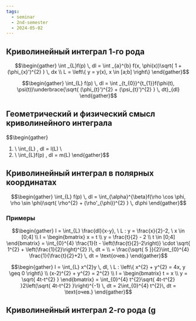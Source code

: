 ```yaml
---
tags:
  - seminar
  - 2nd-semester
  - 2024-05-02
---
```


## Криволинейный интеграл 1-го рода

$$\begin{gather}
\int _{L}f(p) \, dl = \int _{a}^{b} f(x, \phi(x))\sqrt{ 1 + (\phi_{x}')^{2} } \, dx \\
L = \left\{ y = y(x), x \in [a;b] \right\}
\end{gather}$$

$$\begin{gather}
\int_{L} f(p) \, dl = \int _{t_{0}}^{t_{1}}f(\phi(t), \psi(t))\underbrace{\sqrt{ (\phi_{t}')^{2} + (\psi_{t}')^{2} } \, dt}_{dl}
\end{gather}$$

## Геометрический и физический смысл криволинейного интеграла

$$\begin{gather}
1) \ \int_{L} \, dl = l(L) \\
2) \ \int_{L}f(p) \, dl = m(L)
\end{gather}$$

## Криволинейный интеграл в полярных координатах

$$\begin{gather}
\int_{L} f(p) \, dl = \int_{\alpha}^{\beta}f(\rho \cos \phi, \rho \sin \phi)\sqrt{ \rho^{2} + (\rho'_{\phi})^{2} } \, d\phi
\end{gather}$$

### Примеры

$$\begin{gather}
I = \int_{L} \frac{dl}{x-y}, \ L : y = \frac{x}{2}-2, \ x \in [0;4] \\
I = \begin{bmatrix}
x = t \\
y = \frac{t}{2} - 2 \\
t \in [0;4]
\end{bmatrix} = \int_{0}^{4} \frac{1}{t - \left(\frac{t}{2}-2\right)} \cdot \sqrt{ 1^{2} + \left(\frac{1}{2}\right)^{2} }\, dt = \\
= \frac{\sqrt{ 5 }}{2}\int_{0}^{4} \frac{1}{\frac{t}{2}+2} \, dt = \text{очев.}
\end{gather}$$

$$\begin{gather}
I = \int_{L} x^{2}y \, dl, \ L : \left\{ x^{2} + y^{2} = 4x, y \geq 0 \right\} \\
(x-2)^{2} + y^{2} = 2^{2} \\
I = \begin{bmatrix}
t = x \\
y = \sqrt{ 4t-t^{2} }
\end{bmatrix} = \int_{0}^{4} t^{2}\sqrt{ 4t-t^{2} }2\left(\sqrt{ 4t-t^{2} }\right)^{-1} \, dt = 2\int_{0}^{4} t^{2}\, dt = \text{очев.}
\end{gather}$$

## Криволинейный интеграл 2-го рода (g

